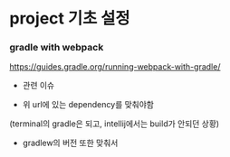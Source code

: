 # project 기초 설정

### gradle with webpack

https://guides.gradle.org/running-webpack-with-gradle/

* 관련 이슈
- 위 url에 있는 dependency를 맞춰야함

(terminal의 gradle은 되고, intellij에서는 build가 안되던 상황)
- gradlew의 버전 또한 맞춰서

###
